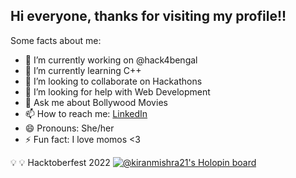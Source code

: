 ## Hi everyone, thanks for visiting my profile!!

Some facts about me:
- 🔭 I’m currently working on @hack4bengal
- 🌱 I’m currently learning C++
- 👯 I’m looking to collaborate on Hackathons
- 🤔 I’m looking for help with Web Development
- 💬 Ask me about Bollywood Movies
- 📫 How to reach me: [LinkedIn](https://www.linkedin.com/in/kiranmishra21/)
- 😄 Pronouns: She/her
- ⚡ Fun fact: I love momos <3

💡 :bulb: Hacktoberfest 2022 
[![@kiranmishra21's Holopin board](https://holopin.me/kiranmishra21)](https://holopin.io/@kiranmishra21)
